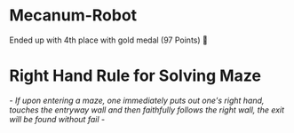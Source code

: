 # Mecanum-Robot

Ended up with 4th place with gold medal (97 Points) 🏅

# Right Hand Rule for Solving Maze
*-
If upon entering a maze, one immediately puts out one's right hand, touches the entryway wall and then faithfully follows the right wall, the exit will be found without fail
-*


